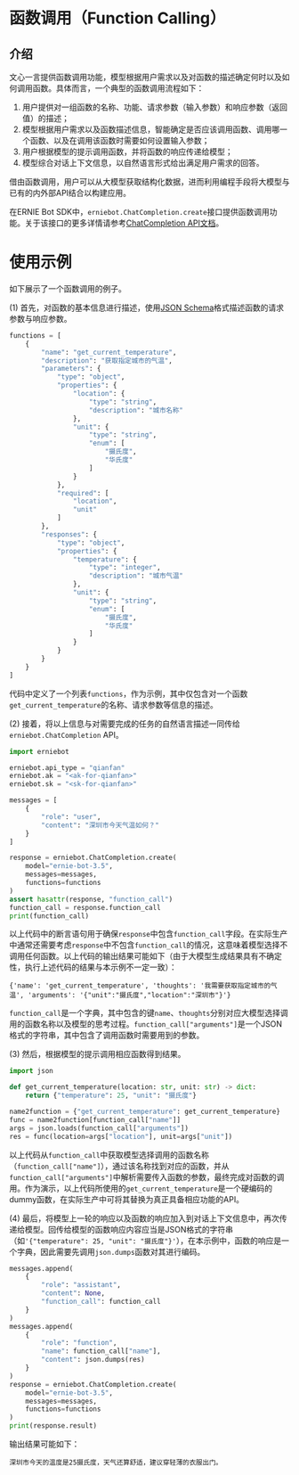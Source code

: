 # 函数调用（Function Calling）

## 介绍

文心一言提供函数调用功能，模型根据用户需求以及对函数的描述确定何时以及如何调用函数。具体而言，一个典型的函数调用流程如下：

1. 用户提供对一组函数的名称、功能、请求参数（输入参数）和响应参数（返回值）的描述；
2. 模型根据用户需求以及函数描述信息，智能确定是否应该调用函数、调用哪一个函数、以及在调用该函数时需要如何设置输入参数；
3. 用户根据模型的提示调用函数，并将函数的响应传递给模型；
4. 模型综合对话上下文信息，以自然语言形式给出满足用户需求的回答。

借由函数调用，用户可以从大模型获取结构化数据，进而利用编程手段将大模型与已有的内外部API结合以构建应用。

在ERNIE Bot SDK中，`erniebot.ChatCompletion.create`接口提供函数调用功能。关于该接口的更多详情请参考[ChatCompletion API文档](../api_reference/chat_completion.md)。

# 使用示例

如下展示了一个函数调用的例子。

(1) 首先，对函数的基本信息进行描述，使用[JSON Schema](https://json-schema.org/)格式描述函数的请求参数与响应参数。

``` {.py .copy}
functions = [
    {
        "name": "get_current_temperature",
        "description": "获取指定城市的气温",
        "parameters": {
            "type": "object",
            "properties": {
                "location": {
                    "type": "string",
                    "description": "城市名称"
                },
                "unit": {
                    "type": "string",
                    "enum": [
                        "摄氏度",
                        "华氏度"
                    ]
                }
            },
            "required": [
                "location",
                "unit"
            ]
        },
        "responses": {
            "type": "object",
            "properties": {
                "temperature": {
                    "type": "integer",
                    "description": "城市气温"
                },
                "unit": {
                    "type": "string",
                    "enum": [
                        "摄氏度",
                        "华氏度"
                    ]
                }
            }
        }
    }
]
```

代码中定义了一个列表`functions`，作为示例，其中仅包含对一个函数`get_current_temperature`的名称、请求参数等信息的描述。

(2) 接着，将以上信息与对需要完成的任务的自然语言描述一同传给`erniebot.ChatCompletion` API。

``` {.py .copy}
import erniebot

erniebot.api_type = "qianfan"
erniebot.ak = "<ak-for-qianfan>"
erniebot.sk = "<sk-for-qianfan>"

messages = [
    {
        "role": "user",
        "content": "深圳市今天气温如何？"
    }
]

response = erniebot.ChatCompletion.create(
    model="ernie-bot-3.5",
    messages=messages,
    functions=functions
)
assert hasattr(response, "function_call")
function_call = response.function_call
print(function_call)
```

以上代码中的断言语句用于确保`response`中包含`function_call`字段。在实际生产中通常还需要考虑`response`中不包含`function_call`的情况，这意味着模型选择不调用任何函数。以上代码的输出结果可能如下（由于大模型生成结果具有不确定性，执行上述代码的结果与本示例不一定一致）：

```text
{'name': 'get_current_temperature', 'thoughts': '我需要获取指定城市的气温', 'arguments': '{"unit":"摄氏度","location":"深圳市"}'}
```

`function_call`是一个字典，其中包含的键`name`、`thoughts`分别对应大模型选择调用的函数名称以及模型的思考过程。`function_call["arguments"]`是一个JSON格式的字符串，其中包含了调用函数时需要用到的参数。

(3) 然后，根据模型的提示调用相应函数得到结果。

``` {.py .copy}
import json

def get_current_temperature(location: str, unit: str) -> dict:
    return {"temperature": 25, "unit": "摄氏度"}

name2function = {"get_current_temperature": get_current_temperature}
func = name2function[function_call["name"]]
args = json.loads(function_call["arguments"])
res = func(location=args["location"], unit=args["unit"])
```

以上代码从`function_call`中获取模型选择调用的函数名称（`function_call["name"]`），通过该名称找到对应的函数，并从`function_call["arguments"]`中解析需要传入函数的参数，最终完成对函数的调用。作为演示，以上代码所使用的`get_current_temperature`是一个硬编码的dummy函数，在实际生产中可将其替换为真正具备相应功能的API。

(4) 最后，将模型上一轮的响应以及函数的响应加入到对话上下文信息中，再次传递给模型。回传给模型的函数响应内容应当是JSON格式的字符串（如`'{"temperature": 25, "unit": "摄氏度"}'`），在本示例中，函数的响应是一个字典，因此需要先调用`json.dumps`函数对其进行编码。

``` {.py .copy}
messages.append(
    {
        "role": "assistant",
        "content": None,
        "function_call": function_call
    }
)
messages.append(
    {
        "role": "function",
        "name": function_call["name"],
        "content": json.dumps(res)
    }
)
response = erniebot.ChatCompletion.create(
    model="ernie-bot-3.5",
    messages=messages,
    functions=functions
)
print(response.result)
```

输出结果可能如下：

```text
深圳市今天的温度是25摄氏度，天气还算舒适，建议穿轻薄的衣服出门。
```
